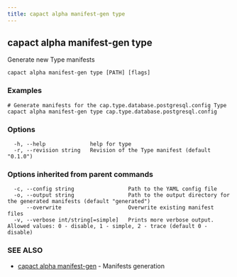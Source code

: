 ```yaml
---
title: capact alpha manifest-gen type
---
```


## capact alpha manifest-gen type

Generate new Type manifests

```
capact alpha manifest-gen type [PATH] [flags]
```

### Examples

```
# Generate manifests for the cap.type.database.postgresql.config Type
capact alpha manifest-gen type cap.type.database.postgresql.config
```

### Options

```
  -h, --help              help for type
  -r, --revision string   Revision of the Type manifest (default "0.1.0")
```

### Options inherited from parent commands

```
  -c, --config string                 Path to the YAML config file
  -o, --output string                 Path to the output directory for the generated manifests (default "generated")
      --overwrite                     Overwrite existing manifest files
  -v, --verbose int/string[=simple]   Prints more verbose output. Allowed values: 0 - disable, 1 - simple, 2 - trace (default 0 - disable)
```

### SEE ALSO

* [capact alpha manifest-gen](capact_alpha_manifest-gen.md)	 - Manifests generation

